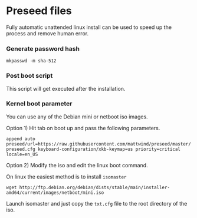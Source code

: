 # Preseed files

Fully automatic unattended linux install can be used to speed up the process and remove human error.

### Generate password hash

`mkpasswd -m sha-512`

### Post boot script

This script will get executed after the installation.

### Kernel boot parameter

You can use any of the Debian mini or netboot iso images.

Option 1) Hit tab on boot up and pass the following parameters.

`append auto preseed/url=https://raw.githubusercontent.com/mattwind/preseed/master/preseed.cfg keyboard-configuration/xkb-keymap=us priority=critical locale=en_US`

Option 2) Modify the iso and edit the linux boot command.

On linux the easiest method is to install `isomaster`

`wget http://ftp.debian.org/debian/dists/stable/main/installer-amd64/current/images/netboot/mini.iso`

Launch isomaster and just copy the `txt.cfg` file to the root directory of the iso.
